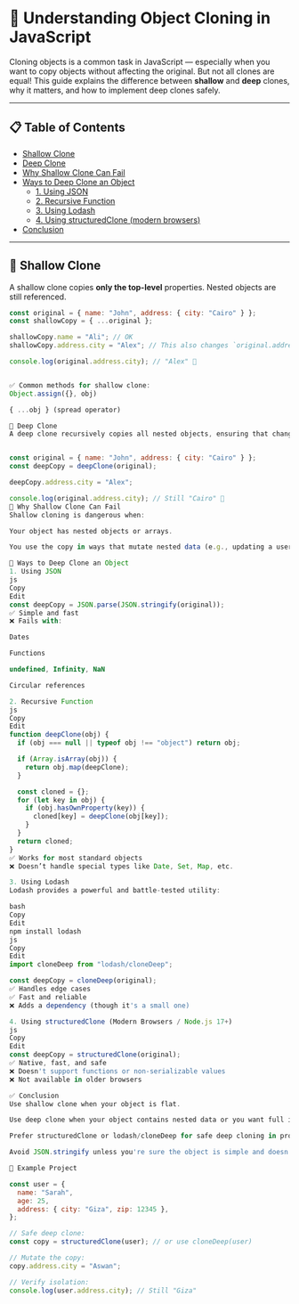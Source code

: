 # 🧬 Understanding Object Cloning in JavaScript

Cloning objects is a common task in JavaScript — especially when you want to copy objects without affecting the original.
 But not all clones are equal! This guide explains the difference between **shallow** and **deep** clones, why it matters, and how to implement deep clones safely.

---

## 📋 Table of Contents

- [Shallow Clone](#shallow-clone)
- [Deep Clone](#deep-clone)
- [Why Shallow Clone Can Fail](#why-shallow-clone-can-fail)
- [Ways to Deep Clone an Object](#ways-to-deep-clone-an-object)
  - [1. Using JSON](#1-using-json)
  - [2. Recursive Function](#2-recursive-function)
  - [3. Using Lodash](#3-using-lodash)
  - [4. Using structuredClone (modern browsers)](#4-using-structuredclone-modern-browsers)
- [Conclusion](#conclusion)

---

## 🧪 Shallow Clone

A shallow clone copies **only the top-level** properties. Nested objects are still referenced.

```js
const original = { name: "John", address: { city: "Cairo" } };
const shallowCopy = { ...original };

shallowCopy.name = "Ali"; // OK
shallowCopy.address.city = "Alex"; // This also changes `original.address.city`

console.log(original.address.city); // "Alex" 😬


✅ Common methods for shallow clone:
Object.assign({}, obj)

{ ...obj } (spread operator)

🔁 Deep Clone
A deep clone recursively copies all nested objects, ensuring that changes in the cloned object don't affect the original.


const original = { name: "John", address: { city: "Cairo" } };
const deepCopy = deepClone(original);

deepCopy.address.city = "Alex";

console.log(original.address.city); // Still "Cairo" 🎉
🚨 Why Shallow Clone Can Fail
Shallow cloning is dangerous when:

Your object has nested objects or arrays.

You use the copy in ways that mutate nested data (e.g., updating a user.profile.avatar).

🔧 Ways to Deep Clone an Object
1. Using JSON
js
Copy
Edit
const deepCopy = JSON.parse(JSON.stringify(original));
✅ Simple and fast
❌ Fails with:

Dates

Functions

undefined, Infinity, NaN

Circular references

2. Recursive Function
js
Copy
Edit
function deepClone(obj) {
  if (obj === null || typeof obj !== "object") return obj;

  if (Array.isArray(obj)) {
    return obj.map(deepClone);
  }

  const cloned = {};
  for (let key in obj) {
    if (obj.hasOwnProperty(key)) {
      cloned[key] = deepClone(obj[key]);
    }
  }
  return cloned;
}
✅ Works for most standard objects
❌ Doesn’t handle special types like Date, Set, Map, etc.

3. Using Lodash
Lodash provides a powerful and battle-tested utility:

bash
Copy
Edit
npm install lodash
js
Copy
Edit
import cloneDeep from "lodash/cloneDeep";

const deepCopy = cloneDeep(original);
✅ Handles edge cases
✅ Fast and reliable
❌ Adds a dependency (though it's a small one)

4. Using structuredClone (Modern Browsers / Node.js 17+)
js
Copy
Edit
const deepCopy = structuredClone(original);
✅ Native, fast, and safe
❌ Doesn't support functions or non-serializable values
❌ Not available in older browsers

✅ Conclusion
Use shallow clone when your object is flat.

Use deep clone when your object contains nested data or you want full isolation.

Prefer structuredClone or lodash/cloneDeep for safe deep cloning in production apps.

Avoid JSON.stringify unless you're sure the object is simple and doesn’t contain non-serializable data.

📁 Example Project

const user = {
  name: "Sarah",
  age: 25,
  address: { city: "Giza", zip: 12345 },
};

// Safe deep clone:
const copy = structuredClone(user); // or use cloneDeep(user)

// Mutate the copy:
copy.address.city = "Aswan";

// Verify isolation:
console.log(user.address.city); // Still "Giza"